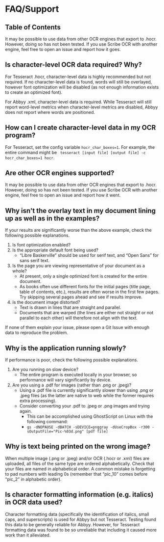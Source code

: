 # FAQ/Support

## Table of Contents
It may be possible to use data from other OCR engines that export to .hocr.  However, doing so has not been tested.  If you use Scribe OCR with another engine, feel free to open an issue and report how it goes. 

## Is character-level OCR data required?  Why?
For Tesseract .hocr, character-level data is highly recommended but not required.  If no character-level data is found, words will still be overlayed, however font optimization will be disabled (as not enough information exists to create an optimized font).

For Abbyy .xml, character-level data is required.  While Tesseract will still report word-level metrics when character-level metrics are disabled, Abbyy does not report where words are positioned. 

## How can I create character-level data in my OCR program? 
For Tesseract, set the config variable `hocr_char_boxes=1`.  For example, the entire command might be ` tesseract [input file] [output file] -c hocr_char_boxes=1 hocr`.

## Are other OCR engines supported?
It may be possible to use data from other OCR engines that export to .hocr.  However, doing so has not been tested.  If you use Scribe OCR with another engine, feel free to open an issue and report how it went. 

## Why isn't the overlay text in my document lining up as well as in the examples? 
If your results are significantly worse than the above example, check the following possible explanations.  
1.	Is font optimization enabled?
1.	Is the appropriate default font being used?
    -	“Libre Baskerville” should be used for serif text, and “Open Sans” for sans serif text. 
1.	Is the page you are viewing representative of your document as a whole?
    -	At present, only a single optimized font is created for the entire document.
    -	As books often use different fonts for the initial pages (title page, table of contents, etc.), results are often worse in the first few pages.  Try skipping several pages ahead and see if results improve. 
1.	Is the document image distorted? 
    -	Text is drawn in lines that are straight and parallel. 
    -	Documents that are warped (the lines are either not straight or not parallel to each other) will therefore not align with the text. 

If none of them explain your issue, please open a Git Issue with enough data to reproduce the problem. 

## Why is the application running slowly?
If performance is poor, check the following possible explanations. 
1.	Are you running on slow device?
    -	The entire program is executed locally in your browser, so performance will vary significantly by device. 
1.	Are you using a .pdf for images (rather than .png or .jpeg)? 
    -	Using a .pdf file is currently significantly slower than using .png or .jpeg files (as the latter are native to web while the former requires extra processing).
    -	Consider converting your .pdf to .jpeg or .png images and trying again.
        - This can be accomplished using GhostScript on Linux with the following command:
        -	`gs -dNOPAUSE -dBATCH -sDEVICE=pnggray -dUseCropBox -r300 -sOutputFile="Pic-%03d.png" [pdf file]`

## Why is text being printed on the wrong image?
When multiple image (.png or .jpeg) and/or OCR (.hocr or .xml) files are uploaded, all files of the same type are ordered alphabetically.  Check that your files are named in alphabetical order.  A common mistake is forgetting to pad numbers with leading 0s (remember that “pic_10” comes before “pic_2” in alphabetic order). 

## Is character formatting information (e.g. italics) in OCR data used? 
Character formatting data (specifically the identification of italics, small caps, and superscripts) is used for Abbyy but not Tesseract.  Testing found this data to be generally reliable for Abbyy.  However, for Tesseract formatting data was found to be so unreliable that including it caused more work than it alleviated.  
